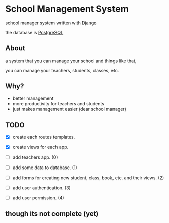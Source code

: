 # School Management System

school manager system written with [Django](https://www.djangoproject.com)

the database is [PostgreSQL](https://www.postgresql.org)

## About
a system that you can manage your school and things like that,

you can manage your teachers, students, classes, etc.

## Why?
- better management
- more productivity for teachers and students
- just makes management easier (dear school manager)

## TODO
- [X] create each routes templates.
- [X] create views for each app.
- [ ] add teachers app. (0)
- [ ] add some data to database. (1)
- [ ] add forms for creating new student, class, book, etc. and their views. (2)
- [ ] add user authentication. (3)
- [ ] add user permission. (4)



## though its not complete (yet)

